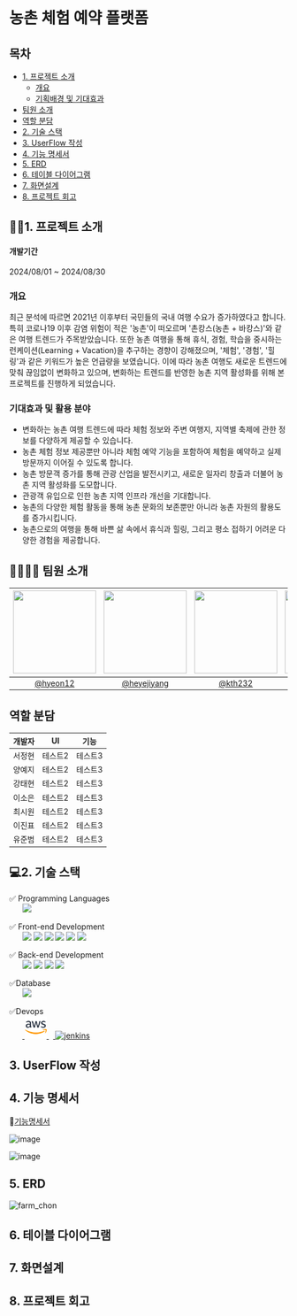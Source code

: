 # 농촌 체험 예약 플랫폼

## 목차

- [1. 프로젝트 소개](#1-프로젝트-소개)
    * [개요](#개요)
    * [기획배경 및 기대효과](#기획배경-및-기대효과)
- [팀원 소개](#팀원-소개)
- [역할 분담](#역할-분담)
- [2. 기술 스택](#2-기술-스택)
- [3. UserFlow 작성](#3-UserFlow-작성)
- [4. 기능 명세서](#4-기능-명세서)
- [5. ERD](#5-ERD)
- [6. 테이블 다이어그램](#6-테이블-다이어그램)
- [7. 화면설계](#7-화면설계)
- [8. 프로젝트 회고](#8-프로젝트-회고)

## 👩‍🏫1. 프로젝트 소개

#### 개발기간
2024/08/01 ~ 2024/08/30

### 개요

최근 분석에 따르면 2021년 이후부터 국민들의 국내 여행 수요가 증가하였다고 합니다. 특히 코로나19 이후 감염 위험이 적은 '농촌'이 떠오르며 '촌캉스(농촌 + 바캉스)'와 같은 여행 트렌드가 주목받았습니다. 또한 농촌 여행을 통해 휴식, 경험, 학습을 중시하는 런케이션(Learning + Vacation)을 추구하는 경향이 강해졌으며, '체험', '경험', '힐링'과 같은 키워드가 높은 언급량을 보였습니다. 이에 따라 농촌 여행도 새로운 트렌드에 맞춰 끊임없이 변화하고 있으며, 변화하는 트렌드를 반영한 농촌 지역 활성화를 위해 본 프로젝트를 진행하게 되었습니다.

### 기대효과 및 활용 분야

- 변화하는 농촌 여행 트렌드에 따라 체험 정보와 주변 여행지, 지역별 축제에 관한 정보를 다양하게 제공할 수 있습니다.
- 농촌 체험 정보 제공뿐만 아니라 체험 예약 기능을 포함하여 체험을 예약하고 실제 방문까지 이어질 수 있도록 합니다.
- 농촌 방문객 증가를 통해 관광 산업을 발전시키고, 새로운 일자리 창출과 더불어 농촌 지역 활성화를 도모합니다.
- 관광객 유입으로 인한 농촌 지역 인프라 개선을 기대합니다.
- 농촌의 다양한 체험 활동을 통해 농촌 문화의 보존뿐만 아니라 농촌 자원의 활용도를 증가시킵니다.
- 농촌으로의 여행을 통해 바쁜 삶 속에서 휴식과 힐링, 그리고 평소 접하기 어려운 다양한 경험을 제공합니다.

## 👨‍👩‍👧‍👦 팀원 소개
|<img src="https://avatars.githubusercontent.com/u/163953938?v=4" width="150" height="150"/>|<img src="https://avatars.githubusercontent.com/u/132132524?v=4" width="150" height="150"/>|<img src="https://avatars.githubusercontent.com/u/136600208?v=4" width="150" height="150"/>|<img src="https://avatars.githubusercontent.com/u/154653812?v=4" width="150" height="150"/>|<img src="https://avatars.githubusercontent.com/u/163940532?v=4" width="150" height="150"/>|<img src="https://avatars.githubusercontent.com/u/164159618?v=4" width="150" height="150"/>|<img src="https://avatars.githubusercontent.com/u/163953803?v=4" width="150" height="150"/>|
|:-:|:-:|:-:|:-:|:-:|:-:|:-:|
|[@hyeon12](https://github.com/hyeon12)|[@heyejiyang](https://github.com/heyejiyang)|[@kth232](https://github.com/kth232)|[@soeunl](https://github.com/soeunl)|[@siwon9](https://github.com/siwon9)|[@Yunda0204](https://github.com/Yunda0204)|[@beom33](https://github.com/beom33)|
## 역할 분담

|개발자|UI|기능|
|------|---|---|
|서정현|테스트2|테스트3|
|양예지|테스트2|테스트3|
|강태현|테스트2|테스트3|
|이소은|테스트2|테스트3|
|최시원|테스트2|테스트3|
|이진표|테스트2|테스트3|
|유준범|테스트2|테스트3|
## 💻2. 기술 스택

✅ Programming Languages
<br>
&nbsp;&nbsp;&nbsp;&nbsp;&nbsp;&nbsp;<img src="https://img.shields.io/badge/java-007396?style=for-the-badge&logo=java&logoColor=white">

✅ Front-end Development <br>
&nbsp;&nbsp;&nbsp;&nbsp;&nbsp;&nbsp;<img src="https://img.shields.io/badge/html5-E34F26?style=for-the-badge&logo=html5&logoColor=white">
<img src="https://img.shields.io/badge/css-1572B6?style=for-the-badge&logo=css3&logoColor=white">
<img src="https://img.shields.io/badge/javascript-F7DF1E?style=for-the-badge&logo=javascript&logoColor=black">
<img src="https://img.shields.io/badge/react-61DAFB?style=for-the-badge&logo=react&logoColor=black">
<img src="https://img.shields.io/badge/bootstrap-7952B3?style=for-the-badge&logo=bootstrap&logoColor=white">
<img src="https://img.shields.io/badge/Thymeleaf-005F0F?style=for-the-badge&logo=Thymeleaf&logoColor=white">

✅ Back-end Development <br>
&nbsp;&nbsp;&nbsp;&nbsp;&nbsp;&nbsp;<img src="https://img.shields.io/badge/spring-6DB33F?style=for-the-badge&logo=spring&logoColor=white">
<img src="https://img.shields.io/badge/springboot-6DB33F?style=for-the-badge&logo=springboot&logoColor=white">
<img src="https://img.shields.io/badge/Spring Security-6DB33F?style=for-the-badge&logo=Spring Security&logoColor=white">
<img src="https://img.shields.io/badge/gradle-02303A?style=for-the-badge&logo=gradle&logoColor=white">

✅Database <br>
&nbsp;&nbsp;&nbsp;&nbsp;&nbsp;&nbsp;<img src="https://img.shields.io/badge/oracle-F80000?style=for-the-badge&logo=oracle&logoColor=white">

✅Devops <br>
&nbsp;&nbsp;&nbsp;&nbsp;&nbsp;&nbsp;<a href="https://aws.amazon.com" target="_blank" rel="noreferrer"> <img src="https://raw.githubusercontent.com/devicons/devicon/master/icons/amazonwebservices/amazonwebservices-original-wordmark.svg" alt="aws" width="40" height="40"/> </a>
&nbsp;&nbsp;<a href="https://www.jenkins.io" target="_blank" rel="noreferrer"> <img src="https://www.vectorlogo.zone/logos/jenkins/jenkins-icon.svg" alt="jenkins" width="40" height="40"/> </a>

## 3. UserFlow 작성

## 4. 기능 명세서
📄[기능명세서](https://www.notion.so/c9d367c479054e918154883713dd2164?pvs=4)

![image](https://github.com/user-attachments/assets/3817d092-281e-49f4-a7b2-c3d494cf8098)


![image](https://github.com/user-attachments/assets/c4b20239-b600-4ade-b09d-4f21cccaa65c)



## 5. ERD
![farm_chon](https://github.com/user-attachments/assets/76e8731a-15ac-41b6-a1f1-d81249a20a3f)

## 6. 테이블 다이어그램

## 7. 화면설계

## 8. 프로젝트 회고

<!--

**Here are some ideas to get you started:**

🙋‍♀️ A short introduction - what is your organization all about?
🌈 Contribution guidelines - how can the community get involved?
👩‍💻 Useful resources - where can the community find your docs? Is there anything else the community should know?
🍿 Fun facts - what does your team eat for breakfast?
🧙 Remember, you can do mighty things with the power of [Markdown](https://docs.github.com/github/writing-on-github/getting-started-with-writing-and-formatting-on-github/basic-writing-and-formatting-syntax)
-->
